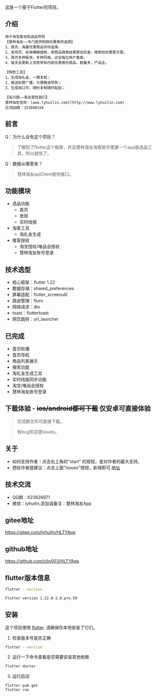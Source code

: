 这是一个基于Flutter的项目。

## 介绍

    用于淘宝客自助选品导购
    【慧林淘友——专门提供购物优惠券供选择】
    1、首页，海量优惠商品供你选择。
    2、发现页，采用模糊搜索，使商品搜索结果更加完善，搜索找优惠更方便。
    3、首页多种板块，多种风格，迎合每位用户喜爱。
    4、每天会更新上百款带有内部优惠券的商品，数量多，产品全。

    【特色工具】
    1、生成淘礼金，一键复制；
    2、推送到慧广播，方便精选导购；
    3、生成淘口令，随时复制随时粘贴；

    【有问题——来这里找我们】
    慧林淘友官网：[www.lyhuilin.com](http://www.lyhuilin.com)
    交流QQ群：153690156

## 前言

Q：为什么会有这个项目？

> 了解到了flutter这个框架，并且慧林淘友淘客助手需要一个app版选品工具，所以就有了。


Q：数据从哪里来？

> 慧林淘友apiClient提供接口。

## 功能模块

- 选品功能
    - 首页
    - 发现
    - 实时线报
-  淘客工具  
    - 淘礼金生成
-   推客授权
    - 淘宝授权/唯品会授权
    - 慧林淘友账号登录

## 技术选型
- 核心框架：flutter 1.22
- 数据存储：shared_preferences
- 屏幕适配：flutter_screenutil
- 路由管理：fluro
- 网络请求：dio
- toast：fluttertoast
- 网页跳转：url_launcher

## 已完成

 * 首页轮播
 * 首页导航
 * 商品列表展示
 * 搜索功能
 * 淘礼金生成工具
 * 实时线报同步功能
 * 淘宝/唯品会授权
 * 慧林淘友账号登录

## 下载体验 - ~~ios/android都可下载~~ 仅安卓可直接体验

> 交流群文件可直接下载。

> 有bug欢迎提issues。

## 关于
 * 如何支持作者：点击右上角的"start" 的按钮，是对作者的最大支持。
 * 想给作者提建议：点击上面"Issues"按钮，新增即可.[地址](https://gitee.com/lyhuilin/HLTYApp/issues)

## 技术交流
- QQ群：623826971
- 微信：lyhuilin,添加请备注：慧林淘友App

##  gitee地址

https://gitee.com/lyhuilin/HLTYApp

## github地址

https://github.com/clin003/HLTYApp

## flutter版本信息

``` sh
flutter --verison
```

``` sh
Flutter version 1.22.0-2.0.pre.59
```

## 安装

这个项目使用 [flutter](https://github.com/flutter/flutter). 请确保你本地安装了它们。

1. 检查版本号是否正确
```sh
flutter --version
```

2. 运行一下命令查看是否需要安装其他依赖
``` sh
flutter doctor
```

3. 运行启动
```
flutter pub get
flutter run
```